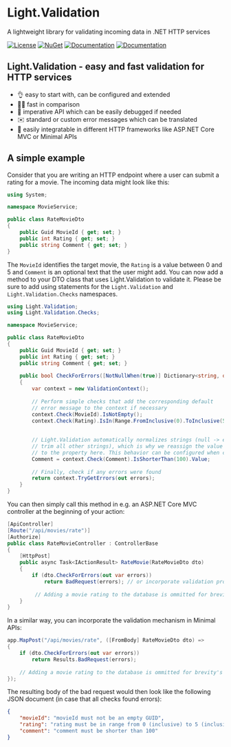 # Light.Validation
A lightweight library for validating incoming data in .NET HTTP services

[![License](https://img.shields.io/badge/License-MIT-green.svg?style=for-the-badge)](https://github.com/feO2x/Light.Validation/blob/master/LICENSE)
[![NuGet](https://img.shields.io/badge/NuGet-0.1.0-blue.svg?style=for-the-badge)](https://www.nuget.org/packages/Light.Validation/)
[![Documentation](https://img.shields.io/badge/Docs-Wiki-yellowgreen.svg?style=for-the-badge)](https://github.com/feO2x/Light.Validation/wiki)
[![Documentation](https://img.shields.io/badge/Docs-Changelog-yellowgreen.svg?style=for-the-badge)](https://github.com/feO2x/Light.Validation/releases)

## Light.Validation - easy and fast validation for HTTP services

- 👌 easy to start with, can be configured and extended
- 🏃‍♀️ fast in comparison
- 🔬 imperative API which can be easily debugged if needed
- ✉️ standard or custom error messages which can be translated
- 💠 easily integratable in different HTTP frameworks like ASP.NET Core MVC or Minimal APIs

## A simple example

Consider that you are writing an HTTP endpoint where a user can submit a rating for a movie. The incoming data might look like this:

```csharp
using System;

namespace MovieService;

public class RateMovieDto
{
    public Guid MovieId { get; set; }
    public int Rating { get; set; }
    public string Comment { get; set; }
}
```

The `MovieId` identifies the target movie, the `Rating` is a value between 0 and 5 and `Comment` is an optional text that the user might add. You can now add a method to your DTO class that uses Light.Validation to validate it. Please be sure to add using statements for the `Light.Validation` and `Light.Validation.Checks` namespaces.

```csharp
using Light.Validation;
using Light.Validation.Checks;

namespace MovieService;

public class RateMovieDto
{
    public Guid MovieId { get; set; }
    public int Rating { get; set; }
    public string Comment { get; set; }
    
    public bool CheckForErrors([NotNullWhen(true)] Dictionary<string, object>? errors)
    {
        var context = new ValidationContext();
        
        // Perform simple checks that add the corresponding default
        // error message to the context if necessary
        context.Check(MovieId).IsNotEmpty();
        context.Check(Rating).IsIn(Range.FromInclusive(0).ToInclusive(5));
        
        
        // Light.Validation automatically normalizes strings (null -> empty string,
        // trim all other strings), which is why we reassign the value
        // to the property here. This behavior can be configured when creating the context.
        Comment = context.Check(Comment).IsShorterThan(100).Value;
        
        // Finally, check if any errors were found
        return context.TryGetErrors(out errors);
    }
}
```

You can then simply call this method in e.g. an ASP.NET Core MVC controller at the beginning of your action:

```csharp
[ApiController]
[Route("/api/movies/rate")]
[Authorize]
public class RateMovieController : ControllerBase
{
    [HttpPost]
    public async Task<IActionResult> RateMovie(RateMovieDto dto)
    {
        if (dto.CheckForErrors(out var errors))
            return BadRequest(errors); // or incorporate validation problem
            
         // Adding a movie rating to the database is ommitted for brevity's sake
    }
}
```

In a similar way, you can incorporate the validation mechanism in Minimal APIs:

```csharp
app.MapPost("/api/movies/rate", ([FromBody] RateMovieDto dto) =>
{
    if (dto.CheckForErrors(out var errors))
        return Results.BadRequest(errors);
        
    // Adding a movie rating to the database is ommitted for brevity's sake
});
```

The resulting body of the bad request would then look like the following JSON document (in case that all checks found errors):

```json
{
    "movieId": "movieId must not be an empty GUID",
    "rating": "rating must be in range from 0 (inclusive) to 5 (inclusive)",
    "comment": "comment must be shorter than 100"
}
```
